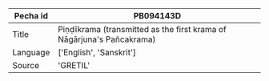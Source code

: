 |Pecha id | PB094143D
| --- | --- 
|Title | Piṇḍīkrama (transmitted as the first krama of Nāgārjuna's Pañcakrama) 
|Language | ['English', 'Sanskrit']
|Source | 'GRETIL'